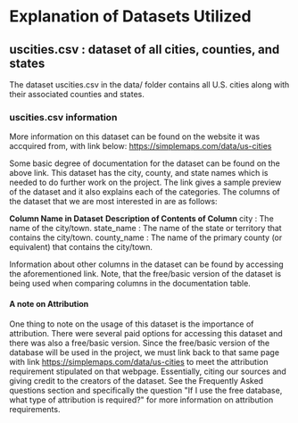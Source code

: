 # Explanation of Datasets Utilized

## uscities.csv : dataset of all cities, counties, and states

The dataset uscities.csv in the data/ folder contains all U.S. cities along with their associated counties and states.  

### uscities.csv information

More information on this dataset can be found on the website it was accquired from, with link below:
https://simplemaps.com/data/us-cities

Some basic degree of documentation for the dataset can be found on the above link.  This dataset has the city, county, and state names which is needed to do further work on the project.  The link gives a sample preview of the dataset and it also explains each of the categories.  The columns of the dataset that we are most interested in are as follows:

**Column Name in Dataset**     **Description of Contents of Column**
city	                    :  The name of the city/town.
state_name	                :  The name of the state or territory that contains the city/town.
county_name	                :  The name of the primary county (or equivalent) that contains the city/town.

Information about other columns in the dataset can be found by accessing the aforementioned link.  Note, that the free/basic version of the dataset is being used when comparing columns in the documentation table.  

#### A note on Attribution 
One thing to note on the usage of this dataset is the importance of attribution.  There were several paid options for accessing this dataset and there was also a free/basic version.  Since the free/basic version of the database will be used in the project, we must link back to that same page with link https://simplemaps.com/data/us-cities to meet the attribution requirement stipulated on that webpage.  Essentially, citing our sources and giving credit to the creators of the dataset.
See the Frequently Asked questions section and specifically the question "If I use the free database, what type of attribution is required?" for more information on attribution requirements. 